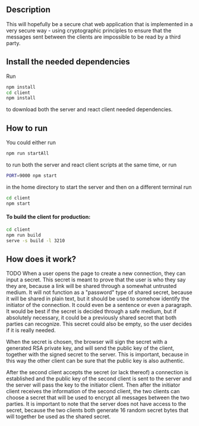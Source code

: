 ## Description
This will hopefully be a secure chat web application that is implemented in a very secure way - using cryptographic principles to ensure that the messages sent between the clients are impossible to be read by a third party.

## Install the needed dependencies 
Run 
``` bash 
npm install
cd client 
npm install
```
to download both the server and react client needed dependencies.

## How to run 
You could either run 
``` bash 
npm run startAll 
```
to run both the server and react client scripts at the same time, or run
``` bash 
PORT=9000 npm start
```
in the home directory to start the server and then on a different terminal run 
``` bash
cd client
npm start
```

#### To build the client for production:
``` bash
cd client
npm run build
serve -s build -l 3210
```


## How does it work?
TODO
When a user opens the page to create a new connection, they can input a secret. This secret is meant to prove that the user is who they say they are, because a link will be shared through a somewhat untrusted medium. It will not function as a "password" type of shared secret, because it will be shared in plain text, but it should be used to somehow identify the initiator of the connection. It could even be a sentence or even a paragraph. It would be best if the secret is decided through a safe medium, but if absolutely necessary, it could be a previously shared secret that both parties can recognize.
This secret could also be empty, so the user decides if it is really needed.
    
When the secret is chosen, the browser will sign the secret with a generated RSA private key, and will send the public key of the client, together with the signed secret to the server.
This is important, because in this way the other client can be sure that the public key is also authentic.
    
After the second client accepts the secret (or lack thereof) a connection is established and the public key of the second client is sent to the server and the server will pass the key to the initiator client.
    Then after the initiator client receives the information of the second client, the two clients can choose a secret that will be used to encrypt all messages between the two parties. It is important to note that the server does not have access to the secret, because the two clients both generate 16 random secret bytes that will together be used as the shared secret.
